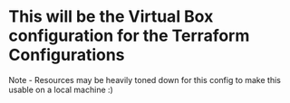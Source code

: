 # This will be the Virtual Box configuration for the Terraform Configurations

Note - Resources may be heavily toned down for this config to make this usable on a local machine :)
